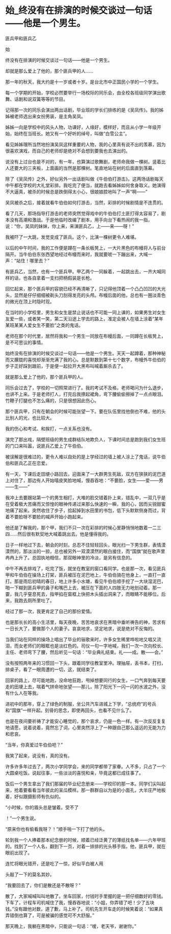 # 始_终没有在排演的时候交谈过一句话——他是一个男生。

匪兵甲和匪兵乙

始

终没有在排演的时候交谈过一句话——他是一个男生。

却就是那么爱上了他的，那个匪兵甲的人……

那一年的秋天，我大约是十一岁或者十岁。是台北市中正国民小学的一个学生。

每一个学期的开始，学校必然要举行一场校际的同乐会，由全校各班级同学演出歌舞、话剧和说双簧等等的节目。

记得那一次的同乐会演出两出话剧，毕业班的学长们排练的是《吴凤传》。我的姊姊被老师选出来女扮男装，是主角吴凤。

姊姊一向是学校中的风头人物，功课好，人缘好，模样好，而且从小学一年级开始，始终在当班长。她又有一个好听的绰号，叫做“白雪公主”。

看见姊姊理所当然地扮演吴凤这样重要的人物，我的心里真有说不出的羡慕，因为很喜欢演戏，而自己的老师却是绝对不会想到要我也去演出的。

说没有上过台也是不对的，有一年，也算演过歌舞剧，老师命我做一棵树。竖着比人还要大的三夹板，上面画的当然是那棵树。笔直地站在树的后面直到落幕。

除了《吴凤传》之外，好似另外一出话剧叫做《牛伯伯打游击》。这两场话剧每天中午都在学校的大礼堂彩排。我吃完了便当，就跑去看姊姊如何舍身取义。她演得不大逼真，被杀的时候总是跌倒得太小心，很娘娘腔地叫了一声“啊——”

吴凤被杀之后，接着就看牛伯伯如何打游击，当然，彩排的时候剧情是不连贯的。

看了几天，那场指导打游击的老师突然觉得戏中的牛伯伯打土匪打得太容易了，剧本没有高潮和激战。于是他临时改编了剧本，用手向台下看热闹的我一指，说：“你，吴凤的妹妹，你上来，来演匪兵乙，上——来——呀！”

我被吓了一大跳，发觉变成了匪兵。这个，比演一棵树更令人难堪。

以后的中午时间，我的工作便是蹲在一条长板凳上，一大片黑色的布幔将人与前台隔开。当牛伯伯东张西望地经过布幔而来时，我就要唬一下蹦出来，大喊一声：“站住！哪里去？”

有匪兵乙，当然，也有一个匪兵甲。甲乙两个一同躲着，一起跳出去，一齐大喊同样的话，也各自拿着一支扫把柄假装是长枪。

回忆起来，那个匪兵甲的容貌已经不再清晰了，只记得他顶着一个凸凸凹凹的大光头，显然是仔仔细细被剃头刀刮得发亮的头颅。布幔后面的他，总也有一圈淡青色的微光在顶上时隐时现。

在当时的小学校里，男生和女生是禁止说话也不可能一同上课的，如果男生对女生友爱一些，或者笑一笑，第二天沿途上学去的路上，准定会被人在墙上涂着“某年某班某某人爱女生不要脸”之类的鬼话。

老师在那个时代里，居然将我和一个男生一同放在布幔后面，一同蹲在长板凳上，是不可思议的事情。

始终没有在排演的时候交谈过一句话——他是一个男生。天天一起蹲着，那种神秘而又朦胧的喜悦却渐渐充满了我的心。总是默数到第十七个数字，布幔外牛伯伯的步子正好踩到跟前，于是便一起拉开大黑布叫喊着厮杀去了。

就是那么爱上了他的，那个匪兵甲的人。

同乐会过去了，学校的一切照常进行了。我的考试不及格，老师喝问为什么退步，也讲不上来。于是老师打人，打完后我撩起裙角，弯下腰偷偷擦掉了一点点眼泪。竹鞭子打腿也不怎么痛的，只是很想因此伤心。

那个匪兵甲，只有在朝会的时候可能张望一下。要在队伍里找他倒也不难，他的头比别人的光，也比较大。

我的伤心和考试、和挨打，一点关系也没有。

演完了那出戏，隔壁班级的男生成群结队地欺负人，下课时间总是跑到我们女生班的门口来叫嚣，说匪兵乙爱上了牛伯伯。

被误解是很难过的，更令人难以自处的是上学经过的墙上被人涂上了鬼话，说牛伯伯和匪兵乙正在恋爱。

有一天，下课后走田埂小路回去，迎面来了一大群男生死敌，双方在狭狭的泥巴道上对住了，那边有人开始嘻皮笑脸地喊，慢吞吞地：“不要脸，女生——爱——男——生——”

我冲上去要跟站第一个的男生相打，大堆的脸交错着扑上来，错乱中，一双几乎是在受着极大苦痛而又惊惶的眼神传递过来那么快速的一瞬，我的心，因而尖锐甜蜜地痛了起来。突然收住了步子，拾起掉到水田里的书包，低下头默默侧身而过，背着不要脸呀不要脸的喊声开始小跑起来。

他还是了解我的，那个甲，我们不只一次在彩排的时候心里静悄悄地数着一二三四……然后很有默契地大喊着跳出去。他是懂得我的。

日子一样地过下去，朝会的时刻，总忍不住轻轻回头，眼光扫一下男生群，表情漠漠然的，那淡淡的一掠，总也被另外一双漠漠然的眼白接住，而“国旗”就在歌声里冉冉上升了。总固执地相信，那双眼神里的冷淡，是另有信息的。

中午不再去排戏了，吃完了饭，就坐在教室的窗口看同学。也是那一次，看见匪兵甲和牛伯伯在操场上打架，匪兵被压在泥巴地上，牛伯伯骑在他身上，一直打一直打。那是雨后初晴的春日，地上许多小水塘，看见牛伯伯顺手挖了一大块湿泥巴，啪一下糊到匪兵甲的鼻子和嘴巴上去，被压在下面的人四肢无力地划动着。那一霎，我几乎窒息死去，指甲掐在窗框上快把木头插出洞来了，而眼睛不能移位。后来，我跑去厕所里吐了。

经过了那一次，我更肯定了自己的那份爱情。

也是那长长的高小生活里，每天夜晚，苦苦地哀求在黑暗中垂听祷告的神，苦求有一日长大了，要做那个人的妻子。哀哀地求，坚定地求，说是绝对不反悔的。

当我们站在同样的操场上唱出了毕业的骊歌来时，许多女生稀里哗啦地又唱又流泪，而女老师们的眼眶也是淡红色的。司仪一句一字地喊，我们一次一次向校长、主任、老师弯下了腰，然后听见一句话：“毕业典礼结束。礼——成。散——会。”

没有按照两年来的习惯回一下头，跟着同学往教室里冲。理抽屉，丢书本，打扫，排桌子，看了一眼周遭的一切，这，就结束了。

回家的路上，尽可能地跑，没命地狂跑，甩掉想要同行的女生，一口气奔到每天要走的田埂上去，喘着气拼命地张望——那儿，除了阳光下一闪一闪的水波之外，没有什么人在等我。

进初中的那年，穿上了绿色的制服，坐公共汽车进城上下学，“总统府”的号兵和“国旗”一样升起。刻骨的思念，即使再回头，也看不见什么了。

也是在夜间要祈祷了才能安心睡觉的，那个哀求，仍是一色一样。有一次反反复复地请愿，说着说着，竟然忘了词，心里突然浮上了一种跟自己那么遥远的无能为力和悲哀。

“当年，你真爱过牛伯伯吧？”

我笑了起来，说没有，真的没有。

许多许多年过去了，两次小学同学会，来的同学都带了家眷。人不多，只占了一个大圆桌吃饭。说起往事，一些淡淡的喜悦和亲，毕竟这都已成往事了。

饭后一个男生拿出了我们那届的毕业纪念册来——学校印的那一本。同学们尖叫起来，抢着要看看当年彼此的呆瓜模样。那一群群自以为是的小面孔，大半庄严地板着，好似跟摄影师有仇似的。

“小时候，你的眉头总是皱着。受不了

！”一个男生说。

“原来你也有偷看我呀？！”顺手啪一下打了他的头。

轮到我一个人捧着那本纪念册的时候，顺着已经泛黄了的薄纸找名单——六年甲班的。找到了一个人名，翻到下一页，对着一排排的光头移手指，他，匪兵甲，就在眼前出现了。

连忙将眼光错开，还是吃了一惊，好似平白被人用

头敲了一下的莫名其妙。

“我要回去了，你们是散还是不散呀？”

散了，大家喊喊叫叫地散了。坐车回家，付钱时手里握的是一把仔细数好的零钱。下车了，计程车司机喊住了我，慢吞吞地说：“小姐，你弄错了吧！少了五块钱。”没有跟他对数，道了歉，马上补了。司机先生开车走的时候笑着说：“如果真弄错倒也算了，可是被骗的感觉可不大舒服。”

那天晚上，我躺在黑暗中，只能说一句话：“嗳，老天爷，谢谢你。”